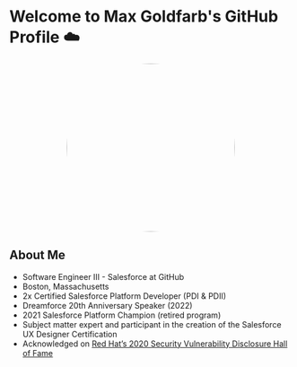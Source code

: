 <h1>Welcome to Max Goldfarb's GitHub Profile ☁️</h1>

<p align="center">
<span><img src="https://user-images.githubusercontent.com/22826414/188963864-59131c28-f74e-4322-a541-e0bcfb028ef9.gif" height="auto" width="300" style="border-radius: 50% !important;"></img></span>
</p>

## About Me
- Software Engineer III - Salesforce at GitHub
- Boston, Massachusetts
- 2x Certified Salesforce Platform Developer (PDI & PDII)
- Dreamforce 20th Anniversary Speaker (2022)
- 2021 Salesforce Platform Champion (retired program)
- Subject matter expert and participant in the creation of the Salesforce UX Designer Certification
- Acknowledged on [Red Hat’s 2020 Security Vulnerability Disclosure Hall of Fame](https://access.redhat.com/articles/66234)
